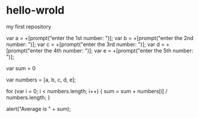 # hello-wrold
my first repository

var a = +[prompt("enter the 1st number: ")];
var b = +[prompt("enter the 2nd number: ")];
var c = +[prompt("enter the 3rd number: ")];
var d = +[prompt("enter the 4th number: ")];
var e = +[prompt("enter the 5th number: ")];

var sum = 0

var numbers = [a, b, c, d, e];

for (var i = 0; i < numbers.length; i++) {
  sum = sum + numbers[i] / numbers.length;
}

alert("Average is " + sum);
